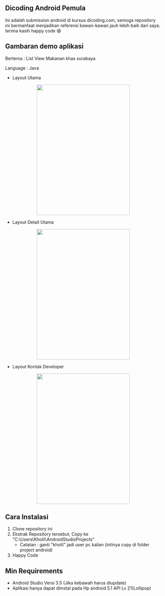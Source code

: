 ## Dicoding Android Pemula
Ini adalah submission android di kursus dicoding.com, semoga repository ini bermanfaat menjadikan referensi kawan-kawan jauh lebih baik dari saya. terima kasih happy code :smile:

## Gambaran demo aplikasi
<p>Bertema : List View Makanan khas surabaya</p>
<p>Language : Java</p>

* Layout Utama

<p align="center"><img src="https://i.postimg.cc/sx3CBDfz/Screenshot-2019-09-23-21-30-43-22.png" width="300px" height="420px"></p>

* Layout Detail Utama

<p align="center"><img src="https://i.postimg.cc/yNLXw7Wd/Screenshot-2019-09-23-21-30-46-93.png" width="300px" height="420px"></p>

* Layout Kontak Developer

<p align="center"><img src="https://i.postimg.cc/DwH75XPy/Screenshot-2019-09-23-21-30-51-35.png" width="300px" height="420px"></p>

## Cara Instalasi
1. Clone repository ini
2. Ekstrak Repository tersebut, Copy ke "C:\Users\Kholil\AndroidStudioProjects"
   * Catatan : ganti "kholil" jadi user pc kalian (intinya copy di folder project android)
3. Happy Code

## Min Requirements
- Android Studio Versi 3.5 (Jika kebawah harus diupdate)
- Aplikasi hanya dapat diinstal pada Hp android 5.1 API Lv 21(Lollipop)
